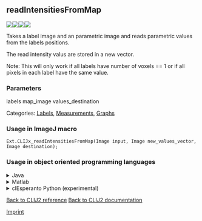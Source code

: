 ## readIntensitiesFromMap
<img src="images/mini_empty_logo.png"/><img src="images/mini_empty_logo.png"/><img src="images/mini_clijx_logo.png"/><img src="images/mini_cle_logo.png"/>

Takes a label image and an parametric image and reads parametric values from the labels positions.

The read intensity valus are stored in a new vector.

Note: This will only work if all labels have number of voxels == 1 or if all pixels in each label have the same value.

### Parameters

labels
map_image
values_destination

Categories: [Labels](https://clij.github.io/clij2-docs/reference__label), [Measurements](https://clij.github.io/clij2-docs/reference__measurement), [Graphs](https://clij.github.io/clij2-docs/reference__graph)

### Usage in ImageJ macro
```
Ext.CLIJx_readIntensitiesFromMap(Image input, Image new_values_vector, Image destination);
```


### Usage in object oriented programming languages



<details>

<summary>
Java
</summary>
<pre class="highlight">// init CLIJ and GPU
import net.haesleinhuepf.clijx.CLIJx;
import net.haesleinhuepf.clij.clearcl.ClearCLBuffer;
CLIJx clijx = CLIJx.getInstance();

// get input parameters
ClearCLBuffer input = clijx.push(inputImagePlus);
ClearCLBuffer new_values_vector = clijx.push(new_values_vectorImagePlus);
destination = clijx.create(input);
</pre>

<pre class="highlight">
// Execute operation on GPU
clijx.readIntensitiesFromMap(input, new_values_vector, destination);
</pre>

<pre class="highlight">
// show result
destinationImagePlus = clijx.pull(destination);
destinationImagePlus.show();

// cleanup memory on GPU
clijx.release(input);
clijx.release(new_values_vector);
clijx.release(destination);
</pre>

</details>



<details>

<summary>
Matlab
</summary>
<pre class="highlight">% init CLIJ and GPU
clijx = init_clatlabx();

% get input parameters
input = clijx.pushMat(input_matrix);
new_values_vector = clijx.pushMat(new_values_vector_matrix);
destination = clijx.create(input);
</pre>

<pre class="highlight">
% Execute operation on GPU
clijx.readIntensitiesFromMap(input, new_values_vector, destination);
</pre>

<pre class="highlight">
% show result
destination = clijx.pullMat(destination)

% cleanup memory on GPU
clijx.release(input);
clijx.release(new_values_vector);
clijx.release(destination);
</pre>

</details>



<details>

<summary>
clEsperanto Python (experimental)
</summary>
<pre class="highlight">import pyclesperanto_prototype as cle

cle.read_intensities_from_map(input, new_values_vector, destination)

</pre>



</details>



[Back to CLIJ2 reference](https://clij.github.io/clij2-docs/reference)
[Back to CLIJ2 documentation](https://clij.github.io/clij2-docs)

[Imprint](https://clij.github.io/imprint)
